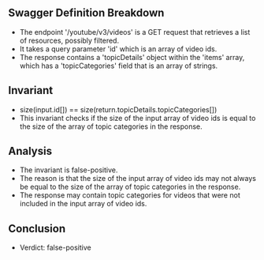 ## Swagger Definition Breakdown
- The endpoint '/youtube/v3/videos' is a GET request that retrieves a list of resources, possibly filtered.
- It takes a query parameter 'id' which is an array of video ids.
- The response contains a 'topicDetails' object within the 'items' array, which has a 'topicCategories' field that is an array of strings.

## Invariant
- size(input.id[]) == size(return.topicDetails.topicCategories[])
- This invariant checks if the size of the input array of video ids is equal to the size of the array of topic categories in the response.

## Analysis
- The invariant is false-positive.
- The reason is that the size of the input array of video ids may not always be equal to the size of the array of topic categories in the response.
- The response may contain topic categories for videos that were not included in the input array of video ids.

## Conclusion
- Verdict: false-positive
